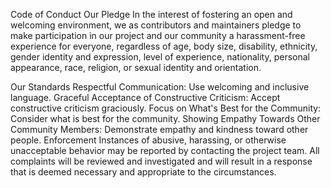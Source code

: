 Code of Conduct
Our Pledge
In the interest of fostering an open and welcoming environment, we as contributors and maintainers pledge to make participation in our project and our community a harassment-free experience for everyone, regardless of age, body size, disability, ethnicity, gender identity and expression, level of experience, nationality, personal appearance, race, religion, or sexual identity and orientation.

Our Standards
Respectful Communication: Use welcoming and inclusive language.
Graceful Acceptance of Constructive Criticism: Accept constructive criticism graciously.
Focus on What's Best for the Community: Consider what is best for the community.
Showing Empathy Towards Other Community Members: Demonstrate empathy and kindness toward other people.
Enforcement
Instances of abusive, harassing, or otherwise unacceptable behavior may be reported by contacting the project team. All complaints will be reviewed and investigated and will result in a response that is deemed necessary and appropriate to the circumstances.


